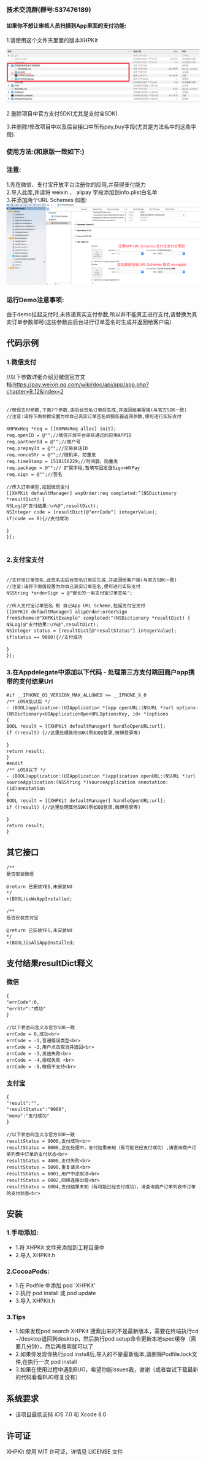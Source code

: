 

### 技术交流群(群号:537476189)

####	如果你不想让审核人员扫描到App里面的支付功能:


1.请使用这个文件夹里面的版本XHPKit<br>

![](PNG/001.png)

2.删除项目中官方支付SDK(尤其是支付宝SDK)<br>

3.并删除/修改项目中以及后台接口中所有pay,buy字段(尤其是方法名中的这些字段).<br>


### 使用方法:(和原版一致如下:)

###	注意:
1.先在微信、支付宝开放平台注册你的应用,并获得支付能力<br>
2.导入此库,并请将 weixin 、 alipay 字段添加到info.plist白名单<br>
3.并添加两个URL Schemes 如图:<br>
![](PNG/URLSchemes.png)

### 运行Demo注意事项:
由于demo拉起支付时,未传递真实支付参数,所以并不能真正进行支付,请替换为真实订单参数即可(这些参数由后台进行订单签名时生成并返回给客户端).

##	代码示例

###	1.微信支付

//以下参数详细介绍见微信官方文档:<https://pay.weixin.qq.com/wiki/doc/api/app/app.php?chapter=9_12&index=2>

```objc

//微信支付参数,下面7个参数,由后台签名订单后生成,并返回给客服端(与官方SDK一致)
//注意:请将下面参数设置为你自己真实订单签名后服务器返回参数,便可进行实际支付

XHPWxReq *req = [[XHPWxReq alloc] init];
req.openID = @"";//微信开放平台审核通过的应用APPID
req.partnerId = @"";//商户号
req.prepayId = @"";//交易会话ID
req.nonceStr = @"";//随机串，防重发
req.timeStamp = 1518156229;//时间戳，防重发
req.package = @"";// 扩展字段,暂填写固定值Sign=WXPay
req.sign = @"";//签名

//传入订单模型,拉起微信支付
[[XHPKit defaultManager] wxpOrder:req completed:^(NSDictionary *resultDict) {
NSLog(@"支付结果:\n%@",resultDict);
NSInteger code = [resultDict[@"errCode"] integerValue];
if(code == 0){//支付成功

}
}];


```

###	2.支付宝支付
```objc

//支付宝订单签名,此签名由后台签名订单后生成,并返回给客户端(与官方SDK一致)
//注意:请将下面值设置为你自己真实订单签名,便可进行实际支付
NSString *orderSign = @"很长的一串支付宝订单签名";

//传入支付宝订单签名 和 自己App URL Scheme,拉起支付宝支付
[[XHPKit defaultManager] alipOrder:orderSign fromScheme:@"XHPKitExample" completed:^(NSDictionary *resultDict) {
NSLog(@"支付结果:\n%@",resultDict);
NSInteger status = [resultDict[@"resultStatus"] integerValue];
if(status == 9000){//支付成功

}
}];

```

###	 3.在Appdelegate中添加以下代码 - 处理第三方支付跳回商户app携带的支付结果Url

```objc
#if __IPHONE_OS_VERSION_MAX_ALLOWED >= __IPHONE_9_0
/** iOS9及以后 */
- (BOOL)application:(UIApplication *)app openURL:(NSURL *)url options:(NSDictionary<UIApplicationOpenURLOptionsKey, id> *)options
{
BOOL result = [[XHPKit defaultManager] handleOpenURL:url];
if (!result) {//这里处理其他SDK(例如QQ登录,微博登录等)

}
return result;
}
#endif
/** iOS9以下 */
- (BOOL)application:(UIApplication *)application openURL:(NSURL *)url sourceApplication:(NSString *)sourceApplication annotation:(id)annotation
{
BOOL result = [[XHPKit defaultManager] handleOpenURL:url];
if (!result) {//这里处理其他SDK(例如QQ登录,微博登录等)

}
return result;
}

```

##	其它接口
```objc
/**
是否安装微信

@return 已安装YES,未安装NO
*/
+(BOOL)isWxAppInstalled;

/**
是否安装支付宝

@return 已安装YES,未安装NO
*/
+(BOOL)isAliAppInstalled;

```

## 支付结果resultDict释义

### 微信

```objc
{
"errCode":0,
"errStr":"成功"
}

//以下状态码含义与官方SDK一致
errCode = 0,成功<br>
errCode = -1,普通错误类型<br>
errCode = -2,用户点击取消并返回<br>
errCode = -3,发送失败<br>
errCode = -4,授权失败 <br>
errCode = -5,微信不支持<br>
```

### 支付宝

```objc
{
"result":"",
"resultStatus":"9000",
"memo":"支付成功"
}

//以下状态码含义与官方SDK一致
resultStatus = 9000,支付成功<br>
resultStatus = 8000,正在处理中，支付结果未知（有可能已经支付成功）,请查询商户订单列表中订单的支付状态<br>
resultStatus = 4000,支付失败<br>
resultStatus = 5000,重复请求<br>
resultStatus = 6001,用户中途取消<br>
resultStatus = 6002,网络连接出错<br>
resultStatus = 6004,支付结果未知（有可能已经支付成功），请查询商户订单列表中订单的支付状态<br>

```


##  安装
### 1.手动添加:<br>
*   1.将 XHPKit 文件夹添加到工程目录中<br>
*   2.导入 XHPKit.h

### 2.CocoaPods:<br>
*   1.在 Podfile 中添加 pod 'XHPKit'<br>
*   2.执行 pod install 或 pod update<br>
*   3.导入 XHPKit.h

###	3.Tips
*   1.如果发现pod search XHPKit 搜索出来的不是最新版本，需要在终端执行cd ~/desktop退回到desktop，然后执行pod setup命令更新本地spec缓存（需要几分钟），然后再搜索就可以了
*   2.如果你发现你执行pod install后,导入的不是最新版本,请删除Podfile.lock文件,在执行一次 pod install
*   3.如果在使用过程中遇到BUG，希望你能Issues我，谢谢（或者尝试下载最新的代码看看BUG修复没有）

##  系统要求
*   该项目最低支持 iOS 7.0 和 Xcode 8.0

##  许可证
XHPKit 使用 MIT 许可证，详情见 LICENSE 文件

